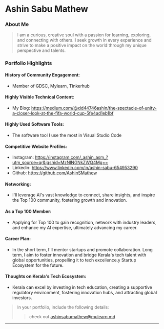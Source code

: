 # Ashin Sabu Mathew

### About Me

> I am a curious, creative soul with a passion for learning, exploring, and connecting with others. I seek growth in every experience and strive to make a positive impact on the world through my unique perspective and talents.


### Portfolio Highlights


#### History of Community Engagement:

- Member of GDSC, Mylearn, Tinkerhub

#### Highly Visible Technical Content:

- My Blog: https://medium.com/@xid44746ashin/the-spectacle-of-unity-a-closer-look-at-the-fifa-world-cup-5fe4ad1eb1bf

#### Highly Used Software Tools:

- The software tool I use the most in Visual Studio Code

#### Competitive Website Profiles:

- Instagram: https://instagram.com/_ashin_asm_?utm_source=qr&igshid=MzNlNGNkZWQ4Mg==
- Linkedin: https://www.linkedin.com/in/ashin-sabu-654953290
- Github: https://github.com/AshinSMathew

#### Networking:

- I'll leverage AI's vast knowledge to connect, share insights, and inspire the Top 100 community, fostering growth and innovation.

#### As a Top 100 Member:

- Applying for Top 100 to gain recognition, network with industry leaders, and enhance my AI expertise, ultimately advancing my career.

#### Career Plan:

- In the short term, I'll mentor startups and promote collaboration. Long term, I aim to foster innovation and bridge Kerala's tech talent with global opportunities, propelling it to tech excellence.y Startup Ecosystem for the future.

#### Thoughts on Kerala's Tech Ecosystem:

- Kerala can excel by investing in tech education, creating a supportive regulatory environment, fostering innovation hubs, and attracting global investors.


> In your portfolio, include the following details:
>> check out [ashinsabumathew@mulearn.md](./profile/ashinsabumathew@mulearn.md)

---
